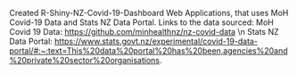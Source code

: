 Created R-Shiny-NZ-Covid-19-Dashboard Web Applications, that uses MoH Covid-19 Data and Stats NZ Data Portal.
Links to the data sourced:
MoH Covid 19 Data: https://github.com/minhealthnz/nz-covid-data \n
Stats NZ Data Portal: https://www.stats.govt.nz/experimental/covid-19-data-portal/#:~:text=This%20data%20portal%20has%20been,agencies%20and%20private%20sector%20organisations.
